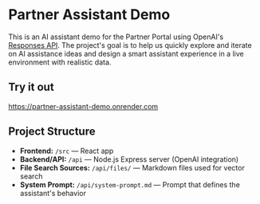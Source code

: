 # Partner Assistant Demo
This is an AI assistant demo for the Partner Portal using OpenAI's [Responses API](https://platform.openai.com/docs/api-reference/responses). The project's goal is to help us quickly explore and iterate on AI assistance ideas and design a smart assistant experience in a live environment with realistic data.

## Try it out
https://partner-assistant-demo.onrender.com

## Project Structure
- **Frontend:** `/src` — React app
- **Backend/API:** `/api` — Node.js Express server (OpenAI integration)
- **File Search Sources:** `/api/files/` — Markdown files used for vector search
- **System Prompt:** `/api/system-prompt.md` — Prompt that defines the assistant's behavior
